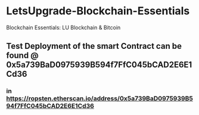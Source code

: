 # LetsUpgrade-Blockchain-Essentials
Blockchain Essentials: LU Blockchain &amp; Bitcoin


## Test Deployment of the smart Contract can be found @ 0x5a739BaD0975939B594f7FfC045bCAD2E6E1Cd36
### in https://ropsten.etherscan.io/address/0x5a739BaD0975939B594f7FfC045bCAD2E6E1Cd36
